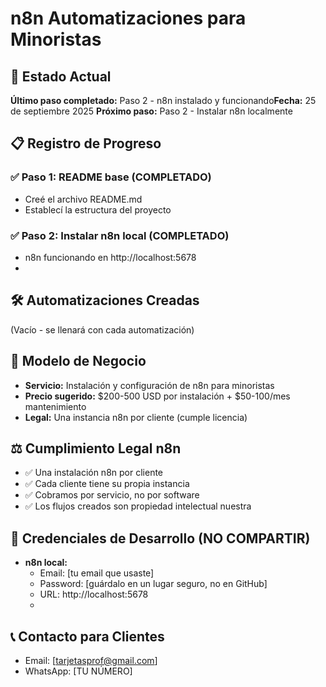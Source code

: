# n8n Automatizaciones para Minoristas

## 🎯 Estado Actual
**Último paso completado:** Paso 2 - n8n instalado y funcionando**Fecha:** 25 de septiembre 2025
**Próximo paso:** Paso 2 - Instalar n8n localmente

## 📋 Registro de Progreso

### ✅ Paso 1: README base (COMPLETADO)
- Creé el archivo README.md
- Establecí la estructura del proyecto

### ✅ Paso 2: Instalar n8n local (COMPLETADO)
- n8n funcionando en http://localhost:5678
- 
## 🛠️ Automatizaciones Creadas
(Vacío - se llenará con cada automatización)

## 💼 Modelo de Negocio
- **Servicio:** Instalación y configuración de n8n para minoristas
- **Precio sugerido:** $200-500 USD por instalación + $50-100/mes mantenimiento
- **Legal:** Una instancia n8n por cliente (cumple licencia)

## ⚖️ Cumplimiento Legal n8n
- ✅ Una instalación n8n por cliente
- ✅ Cada cliente tiene su propia instancia
- ✅ Cobramos por servicio, no por software
- ✅ Los flujos creados son propiedad intelectual nuestra

## 🔐 Credenciales de Desarrollo (NO COMPARTIR)
- **n8n local:** 
  - Email: [tu email que usaste]
  - Password: [guárdalo en un lugar seguro, no en GitHub]
  - URL: http://localhost:5678
  - 
## 📞 Contacto para Clientes
- Email: [tarjetasprof@gmail.com]
- WhatsApp: [TU NÚMERO]
